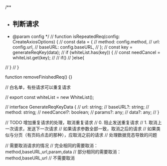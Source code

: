 /\*\*

- ## 判断请求
- @param config
  \*/
  // function isRepeatedReq(config: CreateAxiosOptions) {
  // const data = {
  // method: config.method,
  // url: config.url,
  // baseURL: config.baseURL,
  // };
  // const key = generateReqKey(data);
  // if (whiteList.has(key)) {
  // const needCancel = whiteList.get(key);
  // // if()
  // }else{

// }
// }

function removeFinishedReq() {}

// 白名单，有些请求可以重复请求

// export const whiteList = new WhiteList();

// interface GenerateReqKeyData {
// url: string;
// baseURL?: string;
// method: string;
// needCancel?: boolean;
// params?: any;
// data?: any;
// }

// TODO 增加重复请求的处理，取消重复请求
// 0. 阻止发送重复请求
// 1. 取消上一次请求，发送下一次请求
// 如果请求参数全部一致，取消之后的请求
// 如果类似与分页（有页码点击的那种），应取消之前的请求
// 处理数据竞态导致的问题

// 需要取消请求的情况
// 完全相同的需要取消：method,baseURL,url,param,data
// 部分相同的需要取消：method,baseURL,url
// 不需要取消
